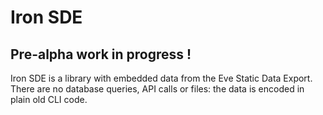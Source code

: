 # Iron SDE

## Pre-alpha work in progress !

Iron SDE is a library with embedded data from the Eve Static Data Export. There are no database queries, API calls or files: the data is encoded in plain old CLI code. 

